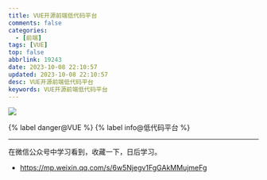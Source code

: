 ```yaml
---
title: VUE开源前端低代码平台
comments: false
categories:
  - [前端]
tags: [VUE]
top: false
abbrlink: 19243
date: 2023-10-08 22:10:57
updated: 2023-10-08 22:10:57
desc: VUE开源前端低代码平台
keywords: VUE开源前端低代码平台
---
```




![](/images/article_vue.jpeg)


{% label danger@VUE %} {% label info@低代码平台 %}

<!--more-->
<hr />

在微信公众号中学习看到，收藏一下，日后学习。

- https://mp.weixin.qq.com/s/6w5Njegv1FgGAkMMujmeFg
